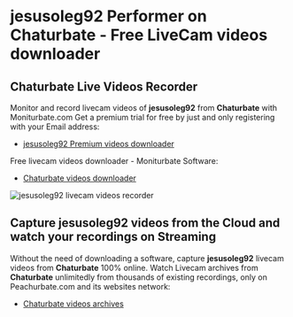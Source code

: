# jesusoleg92 Performer on Chaturbate - Free LiveCam videos downloader

## Chaturbate Live Videos Recorder

Monitor and record livecam videos of **jesusoleg92** from **Chaturbate** with Moniturbate.com
Get a premium trial for free by just and only registering with your Email address:
* [jesusoleg92 Premium videos downloader](https://moniturbate.com/request-demo-licence-key.html)

Free livecam videos downloader - Moniturbate Software:
* [Chaturbate videos downloader](https://moniturbate.com/moniturbate-download-software.html)

![jesusoleg92 livecam videos recorder](https://peachurnet.com/templates/moniturbate-software.png)


## Capture jesusoleg92 videos from the Cloud and watch your recordings on Streaming

Without the need of downloading a software, capture **jesusoleg92** livecam videos from **Chaturbate** 100% online.
Watch Livecam archives from **Chaturbate** unlimitedly from thousands of existing recordings, only on Peachurbate.com and its websites network:
* [Chaturbate videos archives](https://peachurnet.com/)